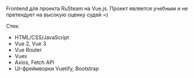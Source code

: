 Frontend для проекта RuSteam на Vue.js. Проект является учебным и не претендует на высокую оценку судей =)

Стек:
- HTML/CSS/JavaScript
- Vue 2, Vue 3
- Vue Router
- Vuex
- Axios, Fetch API
- UI-фреймворки Vuetify, Bootstrap
